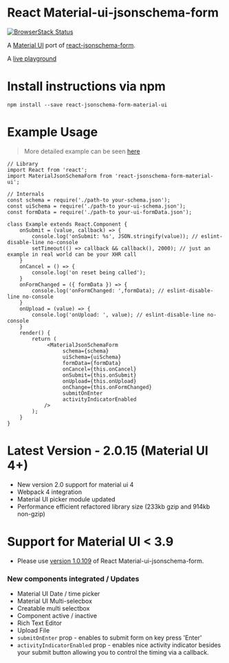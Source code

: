 # React Material-ui-jsonschema-form
[![BrowserStack Status](https://automate.browserstack.com/badge.svg?badge_key=bkMwUXZDaGFIOTdzc08rNi82UkNubDd4b05ONWk4c2I3enM5dGVsN0NwYz0tLXZqNmFsVXR0WTd3TlhmQlZwVG1nWXc9PQ==--c04a2675c50759f40bea9f23fb65c33ee7689aca%)](https://automate.browserstack.com/public-build/bkMwUXZDaGFIOTdzc08rNi82UkNubDd4b05ONWk4c2I3enM5dGVsN0NwYz0tLXZqNmFsVXR0WTd3TlhmQlZwVG1nWXc9PQ==--c04a2675c50759f40bea9f23fb65c33ee7689aca%)

A [Material UI](http://www.material-ui.com/) port of [react-jsonschema-form](https://github.com/mozilla-services/react-jsonschema-form).

A [live playground](https://react-jsonschema-form-material-ui.github56.now.sh/)

# Install instructions via npm
```
npm install --save react-jsonschema-form-material-ui
```

# Example Usage
>More detailed example can be seen [here](https://github.com/vip-git/react-jsonschema-form-material-ui/blob/master/src/demo/body/Example.jsx)
```
// Library
import React from 'react';
import MaterialJsonSchemaForm from 'react-jsonschema-form-material-ui';

// Internals
const schema = require('./path-to your-schema.json');
const uiSchema = require('./path-to your-ui-schema.json');
const formData = require('./path-to your-ui-formData.json');

class Example extends React.Component {
    onSubmit = (value, callback) => {
        console.log('onSubmit: %s', JSON.stringify(value)); // eslint-disable-line no-console
        setTimeout(() => callback && callback(), 2000); // just an example in real world can be your XHR call
    }
    onCancel = () => {
        console.log('on reset being called');
    }
    onFormChanged = ({ formData }) => {
        console.log('onFormChanged: ',formData); // eslint-disable-line no-console
    }
    onUpload = (value) => {
        console.log('onUpload: ', value); // eslint-disable-line no-console
    }
    render() {
        return (
             <MaterialJsonSchemaForm
                  schema={schema}
                  uiSchema={uiSchema}
                  formData={formData}
                  onCancel={this.onCancel}
                  onSubmit={this.onSubmit}
                  onUpload={this.onUpload}
                  onChange={this.onFormChanged}
                  submitOnEnter
                  activityIndicatorEnabled
            />
        );
    }
}
```

# Latest Version - 2.0.15 (Material UI 4+)
- New version 2.0 support for material ui 4
- Webpack 4 integration
- Material UI picker module updated
- Performance efficient refactored library size (233kb gzip and 914kb non-gzip)

# Support for Material UI < 3.9
- Please use [version 1.0.109](https://github.com/vip-git/react-jsonschema-form-material-ui/tree/v1.x) of React Material-ui-jsonschema-form.

### New components integrated / Updates
* Material UI Date / time picker    
* Material UI Multi-selecbox    
* Creatable multi selectbox    
* Component active / inactive    
* Rich Text Editor
* Upload File
* `submitOnEnter` prop - enables to submit form on key press 'Enter'
* `activityIndicatorEnabled` prop - enables nice activity indicator besides your submit button allowing you to control the timing via a callback.

